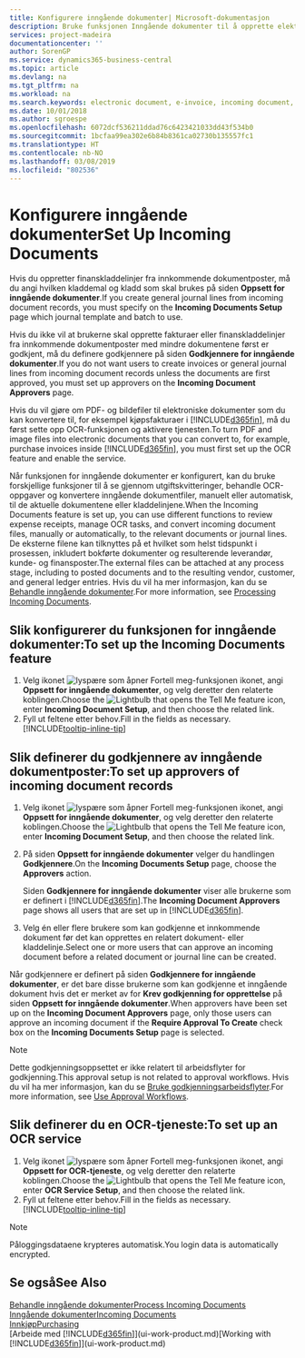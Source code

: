 ```yaml
---
title: Konfigurere inngående dokumenter| Microsoft-dokumentasjon
description: Bruke funksjonen Inngående dokumenter til å opprette elektroniske dokumenter, behandle OCR-oppgaver, importere fakturaer og konvertere bildefiler.
services: project-madeira
documentationcenter: ''
author: SorenGP
ms.service: dynamics365-business-central
ms.topic: article
ms.devlang: na
ms.tgt_pltfrm: na
ms.workload: na
ms.search.keywords: electronic document, e-invoice, incoming document, OCR, ecommerce, document exchange, import invoice
ms.date: 10/01/2018
ms.author: sgroespe
ms.openlocfilehash: 6072dcf536211ddad76c6423421033dd43f534b0
ms.sourcegitcommit: 1bcfaa99ea302e6b84b8361ca02730b135557fc1
ms.translationtype: HT
ms.contentlocale: nb-NO
ms.lasthandoff: 03/08/2019
ms.locfileid: "802536"
---
```

# <a name="set-up-incoming-documents"></a><span data-ttu-id="17f54-103">Konfigurere inngående dokumenter</span><span class="sxs-lookup"><span data-stu-id="17f54-103">Set Up Incoming Documents</span></span>
<span data-ttu-id="17f54-104">Hvis du oppretter finanskladdelinjer fra innkommende dokumentposter, må du angi hvilken kladdemal og kladd som skal brukes på siden **Oppsett for inngående dokumenter**.</span><span class="sxs-lookup"><span data-stu-id="17f54-104">If you create general journal lines from incoming document records, you must specify on the **Incoming Documents Setup** page which journal template and batch to use.</span></span>

<span data-ttu-id="17f54-105">Hvis du ikke vil at brukerne skal opprette fakturaer eller finanskladdelinjer fra innkommende dokumentposter med mindre dokumentene først er godkjent, må du definere godkjennere på siden **Godkjennere for inngående dokumenter**.</span><span class="sxs-lookup"><span data-stu-id="17f54-105">If you do not want users to create invoices or general journal lines from incoming document records unless the documents are first approved, you must set up approvers on the **Incoming Document Approvers** page.</span></span>

<span data-ttu-id="17f54-106">Hvis du vil gjøre om PDF- og bildefiler til elektroniske dokumenter som du kan konvertere til, for eksempel kjøpsfakturaer i [!INCLUDE[d365fin](includes/d365fin_md.md)], må du først sette opp OCR-funksjonen og aktivere tjenesten.</span><span class="sxs-lookup"><span data-stu-id="17f54-106">To turn PDF and image files into electronic documents that you can convert to, for example, purchase invoices inside [!INCLUDE[d365fin](includes/d365fin_md.md)], you must first set up the OCR feature and enable the service.</span></span>

<span data-ttu-id="17f54-107">Når funksjonen for inngående dokumenter er konfigurert, kan du bruke forskjellige funksjoner til å se gjennom utgiftskvitteringer, behandle OCR-oppgaver og konvertere inngående dokumentfiler, manuelt eller automatisk, til de aktuelle dokumentene eller kladdelinjene.</span><span class="sxs-lookup"><span data-stu-id="17f54-107">When the Incoming Documents feature is set up, you can use different functions to review expense receipts, manage OCR tasks, and convert incoming document files, manually or automatically, to the relevant documents or journal lines.</span></span> <span data-ttu-id="17f54-108">De eksterne filene kan tilknyttes på et hvilket som helst tidspunkt i prosessen, inkludert bokførte dokumenter og resulterende leverandør, kunde- og finansposter.</span><span class="sxs-lookup"><span data-stu-id="17f54-108">The external files can be attached at any process stage, including to posted documents and to the resulting vendor, customer, and general ledger entries.</span></span> <span data-ttu-id="17f54-109">Hvis du vil ha mer informasjon, kan du se [Behandle inngående dokumenter](across-process-income-documents.md).</span><span class="sxs-lookup"><span data-stu-id="17f54-109">For more information, see [Processing Incoming Documents](across-process-income-documents.md).</span></span>

## <a name="to-set-up-the-incoming-documents-feature"></a><span data-ttu-id="17f54-110">Slik konfigurerer du funksjonen for inngående dokumenter:</span><span class="sxs-lookup"><span data-stu-id="17f54-110">To set up the Incoming Documents feature</span></span>
1. <span data-ttu-id="17f54-111">Velg ikonet ![lyspære som åpner Fortell meg-funksjonen](media/ui-search/search_small.png "Fortell hva du vil gjøre") ikonet, angi **Oppsett for inngående dokumenter**, og velg deretter den relaterte koblingen.</span><span class="sxs-lookup"><span data-stu-id="17f54-111">Choose the ![Lightbulb that opens the Tell Me feature](media/ui-search/search_small.png "Tell me what you want to do") icon, enter **Incoming Document Setup**, and then choose the related link.</span></span>
2. <span data-ttu-id="17f54-112">Fyll ut feltene etter behov.</span><span class="sxs-lookup"><span data-stu-id="17f54-112">Fill in the fields as necessary.</span></span> [!INCLUDE[tooltip-inline-tip](includes/tooltip-inline-tip_md.md)]

## <a name="to-set-up-approvers-of-incoming-document-records"></a><span data-ttu-id="17f54-113">Slik definerer du godkjennere av inngående dokumentposter:</span><span class="sxs-lookup"><span data-stu-id="17f54-113">To set up approvers of incoming document records</span></span>
1. <span data-ttu-id="17f54-114">Velg ikonet ![lyspære som åpner Fortell meg-funksjonen](media/ui-search/search_small.png "Fortell hva du vil gjøre") ikonet, angi **Oppsett for inngående dokumenter**, og velg deretter den relaterte koblingen.</span><span class="sxs-lookup"><span data-stu-id="17f54-114">Choose the ![Lightbulb that opens the Tell Me feature](media/ui-search/search_small.png "Tell me what you want to do") icon, enter **Incoming Document Setup**, and then choose the related link.</span></span>  
2. <span data-ttu-id="17f54-115">På siden **Oppsett for inngående dokumenter** velger du handlingen **Godkjennere**.</span><span class="sxs-lookup"><span data-stu-id="17f54-115">On the **Incoming Documents Setup** page, choose the **Approvers** action.</span></span>

    <span data-ttu-id="17f54-116">Siden **Godkjennere for inngående dokumenter** viser alle brukerne som er definert i [!INCLUDE[d365fin](includes/d365fin_md.md)].</span><span class="sxs-lookup"><span data-stu-id="17f54-116">The **Incoming Document Approvers** page shows all users that are set up in [!INCLUDE[d365fin](includes/d365fin_md.md)].</span></span>  
3. <span data-ttu-id="17f54-117">Velg én eller flere brukere som kan godkjenne et innkommende dokument før det kan opprettes en relatert dokument- eller kladdelinje.</span><span class="sxs-lookup"><span data-stu-id="17f54-117">Select one or more users that can approve an incoming document before a related document or journal line can be created.</span></span>

<span data-ttu-id="17f54-118">Når godkjennere er definert på siden **Godkjennere for inngående dokumenter**, er det bare disse brukerne som kan godkjenne et inngående dokument hvis det er merket av for **Krev godkjenning for opprettelse** på siden **Oppsett for inngående dokumenter**.</span><span class="sxs-lookup"><span data-stu-id="17f54-118">When approvers have been set up on the **Incoming Document Approvers** page, only those users can approve an incoming document if the **Require Approval To Create** check box on the **Incoming Documents Setup** page is selected.</span></span>

> [!NOTE]  
>   <span data-ttu-id="17f54-119">Dette godkjenningsoppsettet er ikke relatert til arbeidsflyter for godkjenning.</span><span class="sxs-lookup"><span data-stu-id="17f54-119">This approval setup is not related to approval workflows.</span></span> <span data-ttu-id="17f54-120">Hvis du vil ha mer informasjon, kan du se [Bruke godkjenningsarbeidsflyter](across-how-use-approval-workflows.md).</span><span class="sxs-lookup"><span data-stu-id="17f54-120">For more information, see [Use Approval Workflows](across-how-use-approval-workflows.md).</span></span>

## <a name="to-set-up-an-ocr-service"></a><span data-ttu-id="17f54-121">Slik definerer du en OCR-tjeneste:</span><span class="sxs-lookup"><span data-stu-id="17f54-121">To set up an OCR service</span></span>
1. <span data-ttu-id="17f54-122">Velg ikonet ![lyspære som åpner Fortell meg-funksjonen](media/ui-search/search_small.png "Fortell hva du vil gjøre") ikonet, angi **Oppsett for OCR-tjeneste**, og velg deretter den relaterte koblingen.</span><span class="sxs-lookup"><span data-stu-id="17f54-122">Choose the ![Lightbulb that opens the Tell Me feature](media/ui-search/search_small.png "Tell me what you want to do") icon, enter **OCR Service Setup**, and then choose the related link.</span></span>
2. <span data-ttu-id="17f54-123">Fyll ut feltene etter behov.</span><span class="sxs-lookup"><span data-stu-id="17f54-123">Fill in the fields as necessary.</span></span> [!INCLUDE[tooltip-inline-tip](includes/tooltip-inline-tip_md.md)]

> [!NOTE]  
> <span data-ttu-id="17f54-124">Påloggingsdataene krypteres automatisk.</span><span class="sxs-lookup"><span data-stu-id="17f54-124">You login data is automatically encrypted.</span></span>

## <a name="see-also"></a><span data-ttu-id="17f54-125">Se også</span><span class="sxs-lookup"><span data-stu-id="17f54-125">See Also</span></span>
[<span data-ttu-id="17f54-126">Behandle inngående dokumenter</span><span class="sxs-lookup"><span data-stu-id="17f54-126">Process Incoming Documents</span></span>](across-process-income-documents.md)  
[<span data-ttu-id="17f54-127">Inngående dokumenter</span><span class="sxs-lookup"><span data-stu-id="17f54-127">Incoming Documents</span></span>](across-income-documents.md)  
[<span data-ttu-id="17f54-128">Innkjøp</span><span class="sxs-lookup"><span data-stu-id="17f54-128">Purchasing</span></span>](purchasing-manage-purchasing.md)  
<span data-ttu-id="17f54-129">[Arbeide med [!INCLUDE[d365fin](includes/d365fin_md.md)]](ui-work-product.md)</span><span class="sxs-lookup"><span data-stu-id="17f54-129">[Working with [!INCLUDE[d365fin](includes/d365fin_md.md)]](ui-work-product.md)</span></span>
